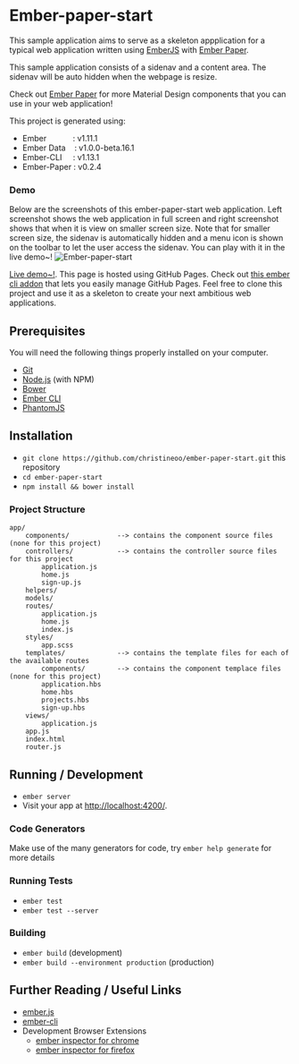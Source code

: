 # Ember-paper-start

This sample application aims to serve as a skeleton appplication for a typical web application written using <a href="http://emberjs.com/">EmberJS</a> with <a href="https://github.com/miguelcobain/ember-paper">Ember Paper</a>.

This sample application consists of a sidenav and a content area. The sidenav will be auto hidden when the webpage is resize.

Check out [Ember Paper](http://miguelcobain.github.io/ember-paper/) for more Material Design components that you can use in your web application!

This project is generated using:

* Ember &nbsp;&nbsp;&nbsp;&nbsp;&nbsp;&nbsp;&nbsp;&nbsp;&nbsp;&nbsp;&nbsp;: v1.11.1
* Ember Data &nbsp;&nbsp;&nbsp;: v1.0.0-beta.16.1
* Ember-CLI &nbsp;&nbsp;&nbsp;&nbsp;: v1.13.1
* Ember-Paper : v0.2.4

### Demo

Below are the screenshots of this ember-paper-start web application. Left screenshot shows the web application in full screen and right screenshot shows that when it is view on smaller screen size. Note that for smaller screen size, the sidenav is automatically hidden and a menu icon is shown on the toolbar to let the user access the sidenav. You can play with it in the live demo~!
![Ember-paper-start](http://i.imgur.com/3om5Hca.png)

[Live demo~!](http://christineoo.github.io/ember-paper-start/#/home). This page is hosted using GitHub Pages. Check out [this ember cli addon](https://github.com/poetic/ember-cli-github-pages?) that lets you easily manage GitHub Pages. Feel free to clone this project and use it as a skeleton to create your next ambitious web applications.

## Prerequisites

You will need the following things properly installed on your computer.

* [Git](http://git-scm.com/)
* [Node.js](http://nodejs.org/) (with NPM)
* [Bower](http://bower.io/)
* [Ember CLI](http://www.ember-cli.com/)
* [PhantomJS](http://phantomjs.org/)

## Installation

* `git clone https://github.com/christineoo/ember-paper-start.git` this repository
* `cd ember-paper-start`
* `npm install && bower install`

### Project Structure

    app/
        components/            --> contains the component source files (none for this project)
        controllers/           --> contains the controller source files for this project
            application.js
            home.js
            sign-up.js
        helpers/
        models/
        routes/
            application.js
            home.js
            index.js
        styles/
            app.scss
        templates/             --> contains the template files for each of the available routes
            components/        --> contains the component templace files (none for this project)
            application.hbs
            home.hbs
            projects.hbs
            sign-up.hbs
        views/
            application.js
        app.js
        index.html
        router.js
        
## Running / Development

* `ember server`
* Visit your app at [http://localhost:4200/](http://localhost:4200/).

### Code Generators

Make use of the many generators for code, try `ember help generate` for more details

### Running Tests

* `ember test`
* `ember test --server`


### Building

* `ember build` (development)
* `ember build --environment production` (production)

## Further Reading / Useful Links

* [ember.js](http://emberjs.com/)
* [ember-cli](http://www.ember-cli.com/)
* Development Browser Extensions
  * [ember inspector for chrome](https://chrome.google.com/webstore/detail/ember-inspector/bmdblncegkenkacieihfhpjfppoconhi)
  * [ember inspector for firefox](https://addons.mozilla.org/en-US/firefox/addon/ember-inspector/)

